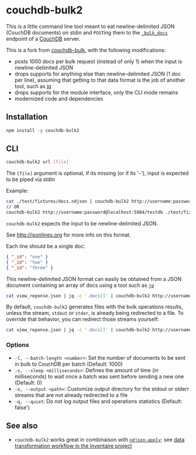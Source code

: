 # couchdb-bulk2

This is a little command line tool meant to eat newline-delimited JSON (CouchDB documents) on stdin and `POST`ing them to the [`_bulk_docs`](http://docs.couchdb.org/en/stable/api/database/bulk-api.html#db-bulk-docs) endpoint of a [CouchDB](https://couchdb.apache.org/) server.

This is a fork from [couchdb-bulk](https://github.com/jo/couchdb-bulk), with the following modifications:
* posts 1000 docs per bulk request (instead of only 1) when the input is newline-delimited JSON
* drops supports for anything else than newline-delimited JSON (1 doc per line), assuming that getting to that data format is the job of another tool, such as [jq](https://stedolan.github.io/jq/)
* drops supports for the module interface, only the CLI mode remains
* modernized code and dependencies

## Installation

```sh
npm install -g couchdb-bulk2
```

## CLI

```sh
couchdb-bulk2 url [file]
```

The `[file]` argument is optional, if its missing (or if its '-'), input is expected to be piped via stdin

Example:

```sh
cat ./test/fixtures/docs.ndjson | couchdb-bulk2 http://username:password@localhost:5984/testdb
// OR
couchdb-bulk2 http://username:password@localhost:5984/testdb ./test/fixtures/docs.ndjson
```

`couchdb-bulk2` expects the input to be newline-delimited JSON.

See http://jsonlines.org for more info on this format.

Each line should be a single doc:
```json
{ "_id": "one" }
{ "_id": "two" }
{ "_id": "three" }
```

This newline-delimited JSON format can easily be obtained from a JSON document containing an array of docs using a tool such as [`jq`](https://stedolan.github.io/jq/)
```sh
cat view_reponse.json | jq -c '.docs[]' | couchdb-bulk2 http://username:password@localhost:5984/testdb
```

By default, `couchdb-bulk2` generates files with the bulk operations results, unless the stream, `stdout` or `stder`, is already being redirected to a file. To override that behavior, you can redirect those streams yourself:
```sh
cat view_reponse.json | jq -c '.docs[]' | couchdb-bulk2 http://username:password@localhost:5984/testdb > ./update.success 2> ./update.errors
```

### Options
* `-l, --batch-length <number>`: Set the number of documents to be sent in bulk to CouchDB per batch (Default: 1000)
* `-s, --sleep <milliseconds>`: Defines the amount of time (in milliseconds) to wait once a batch was sent before sending a new one (Default: 0)
* `-o, --output <path>`: Customize output directory for the stdout or stderr streams that are not already redirected to a file
* `-q, --quiet`: Do not log output files and operations statistics (Default: false')

## See also
* `couchdb-bulk2` works great in combinaison with [`ndjson-apply`](https://github.com/maxlath/ndjson-apply): see [data transformation workflow in the Inventaire project](https://github.com/inventaire/inventaire/blob/main/docs/couchdb_data_transformations.md)
